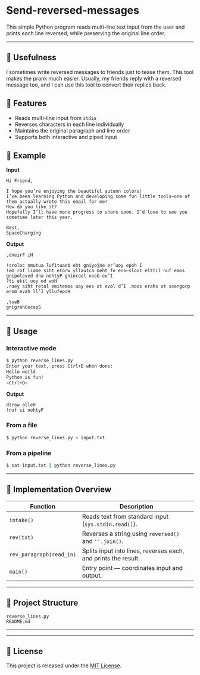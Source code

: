 # Send-reversed-messages

This simple Python program reads multi-line text input from the user and prints each line reversed, while preserving the original line order. 

---
## 🤣 Usefulness
I sometimes write reversed messages to friends just to tease them. This tool makes the prank much easier. 
Usually, my friends reply with a reversed message too, and I can use this tool to convert their replies back.


## 🔧 Features

- Reads multi-line input from `stdin`
- Reverses characters in each line individually
- Maintains the original paragraph and line order
- Supports both interactive and piped input


## 🧠 Example

**Input**
```
Hi Friend,

I hope you’re enjoying the beautiful autumn colors!
I’ve been learning Python and developing some fun little tools—one of them actually wrote this email for me!
How do you like it?
Hopefully I’ll have more progress to share soon. I’d love to see you sometime later this year.

Best,
SpaceCharging
```



**Output**
```
,dneirF iH

!sroloc nmutua lufituaeb eht gniyojne er’uoy epoh I
!em rof liame siht etorw yllautca meht fo eno—sloot elttil nuf emos gnipoleved dna nohtyP gninrael neeb ev’I
?ti ekil uoy od woH
.raey siht retal emitemos uoy ees ot evol d’I .noos erahs ot ssergorp erom evah ll’I yllufepoH

,tseB
gnigrahCecapS
```
---

## 🚀 Usage

### Interactive mode
```bash
$ python reverse_lines.py
Enter your text, press Ctrl+D when done:
Hello world
Python is fun!
<Ctrl+D>
```

**Output**
```
dlrow olleH
!nuf si nohtyP
```

### From a file
```bash
$ python reverse_lines.py < input.txt
```

### From a pipeline
```bash
$ cat input.txt | python reverse_lines.py
```

---

## 🧩 Implementation Overview

| Function | Description |
|-----------|--------------|
| `intake()` | Reads text from standard input (`sys.stdin.read()`). |
| `rev(txt)` | Reverses a string using `reversed()` and `''.join()`. |
| `rev_paragraph(read_in)` | Splits input into lines, reverses each, and prints the result. |
| `main()` | Entry point — coordinates input and output. |

---

## 📂 Project Structure

```
reverse_lines.py
README.md
```

---




---

## 🪪 License

This project is released under the [MIT License](LICENSE).
